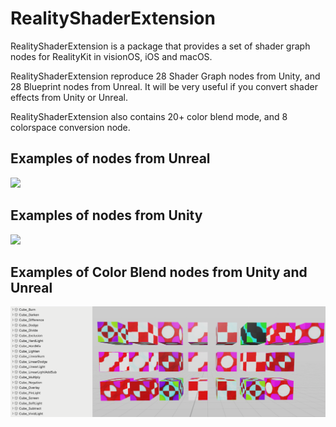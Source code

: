 # RealityShaderExtension
RealityShaderExtension is a package that provides a set of shader graph nodes for RealityKit in visionOS, iOS and macOS. 

RealityShaderExtension reproduce 28 Shader Graph nodes from Unity, and 28 Blueprint nodes from Unreal. It will be very useful if you convert shader effects from Unity or Unreal.

RealityShaderExtension also contains 20+ color blend mode, and 8 colorspace conversion node. 

## Examples of nodes from Unreal

![](./README.assets/UEMaterial.gif)

## Examples of nodes from Unity

![](./README.assets/UnityMaterial.gif)

## Examples of Color Blend nodes from Unity and Unreal

![](./README.assets/ColorBlendMaterial.png)
